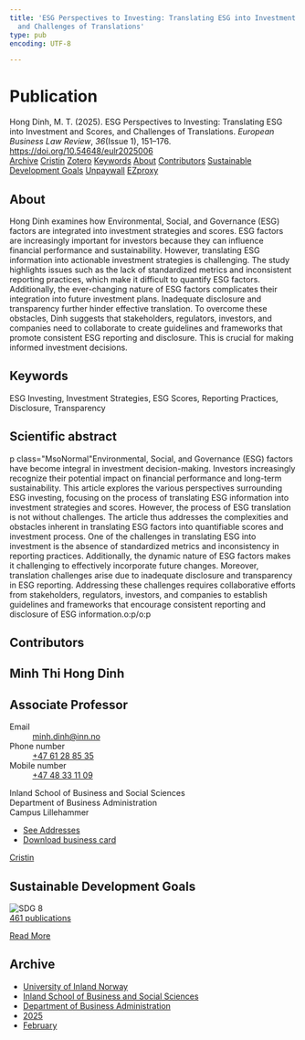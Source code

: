 ```yaml
---
title: 'ESG Perspectives to Investing: Translating ESG into Investment and Scores,
  and Challenges of Translations'
type: pub
encoding: UTF-8

---
```

<h1>Publication</h1>
<article id="csl-bib-container-7JYC3487" class="csl-bib-container">
  <div class="csl-bib-body"> <div class="csl-entry">Hong Dinh, M. T. (2025). ESG Perspectives to Investing: Translating ESG into Investment and Scores, and Challenges of Translations. <i>European Business Law Review</i>, <i>36</i>(Issue 1), 151–176. <a href="https://doi.org/10.54648/eulr2025006">https://doi.org/10.54648/eulr2025006</a></div> </div>
  <div class="csl-bib-buttons">
    <a href="#taxonomy-article-7JYC3487" alt="archive" class="csl-bib-button">Archive</a>
    <a href="https://app.cristin.no/results/show.jsf?id=2360866" alt="Cristin" class="csl-bib-button">Cristin</a>
    <a href="http://zotero.org/groups/5881554/items/7JYC3487" alt="Zotero" class="csl-bib-button">Zotero</a>
    <a href="#keywords-article-7JYC3487" alt="keywords" class="csl-bib-button">Keywords</a>
    <a href="#about-article-7JYC3487" alt="about_pub" class="csl-bib-button">About</a>
    <a href="#contributors-article-7JYC3487" alt="contributors" class="csl-bib-button">Contributors</a>
    <a href="#sdg-article-7JYC3487" alt="sdg" class="csl-bib-button">Sustainable Development Goals</a>
    <a href="https://doi.org/10.54648/eulr2025006" alt="Unpaywall" class="csl-bib-button">Unpaywall</a>
    <a href="https://doi.org/10.54648/eulr2025006" alt="EZproxy" class="csl-bib-button">EZproxy</a>
  </div>
  <div id="csl-bib-meta-container-7JYC3487"></div>
</article>
<div id="csl-bib-meta-7JYC3487" class="csl-bib-meta">
  <article id="about-article-7JYC3487" class="about_pub-article">
    <h1>About</h1>
    Hong Dinh examines how Environmental, Social, and Governance (ESG) factors are integrated into investment strategies and scores. ESG factors are increasingly important for investors because they can influence financial performance and sustainability. However, translating ESG information into actionable investment strategies is challenging. The study highlights issues such as the lack of standardized metrics and inconsistent reporting practices, which make it difficult to quantify ESG factors. Additionally, the ever-changing nature of ESG factors complicates their integration into future investment plans. Inadequate disclosure and transparency further hinder effective translation. To overcome these obstacles, Dinh suggests that stakeholders, regulators, investors, and companies need to collaborate to create guidelines and frameworks that promote consistent ESG reporting and disclosure. This is crucial for making informed investment decisions.
  </article>
  <article id="keywords-article-7JYC3487" class="keywords-article">
    <h1>Keywords</h1>
    ESG Investing, Investment Strategies, ESG Scores, Reporting Practices, Disclosure, Transparency
  </article>
  <article id="abstract-article-7JYC3487" class="abstract-article">
    <h1>Scientific abstract</h1>
    p class="MsoNormal"Environmental, Social, and Governance (ESG) factors have become integral in investment decision-making. Investors increasingly recognize their potential impact on financial performance and long-term sustainability. This article explores the various perspectives surrounding ESG investing, focusing on the process of translating ESG information into investment strategies and scores. However, the process of ESG translation is not without challenges. The article thus addresses the complexities and obstacles inherent in translating ESG factors into quantifiable scores and investment process. One of the challenges in translating ESG into investment is the absence of standardized metrics and inconsistency in reporting practices. Additionally, the dynamic nature of ESG factors makes it challenging to effectively incorporate future changes. Moreover, translation challenges arise due to inadequate disclosure and transparency in ESG reporting. Addressing these challenges requires collaborative efforts from stakeholders, regulators, investors, and companies to establish guidelines and frameworks that encourage consistent reporting and disclosure of ESG information.o:p/o:p
  </article>
  <article id="contributors-article-7JYC3487" class="contributors-article">
    <h1>Contributors</h1>
    <div class="personas"> <div class="vrtx-hinn-person-card"> <div class="photo"> <i class="lar la-user-circle missing-person"></i> </div> <div class="info"> <hgroup><h1>Minh Thi Hong Dinh</h1> <h2>Associate Professor</h2> </hgroup><dl> <dt>Email</dt> <dd> <a href="mailto:minh.dinh@inn.no">minh.dinh@inn.no</a> </dd> <dt>Phone number</dt> <dd><a href="tel:+4761288535"> +47 61 28 85 35 </a></dd> <dt>Mobile number</dt> <dd><a href="tel:+4748331109"> +47 48 33 11 09 </a></dd> </dl> <p> Inland School of Business and Social Sciences<br> Department of Business Administration<br> Campus Lillehammer </p> <ul class="vrtx-hinn-links"> <li><a href="https://www.inn.no/english/find-an-employee/minh-dinh.html#vrtx-hinn-addresses">See Addresses</a></li> <li><a href="https://www.inn.no/english/find-an-employee/minh-dinh.html?vrtx=vcf">Download business card</a></li> </ul> </div> </div> <a href="https://app.cristin.no/persons/show.jsf?id=557095" alt="Cristin URL" class="personas-cristin">Cristin</a> </div>
  </article>
  <article id="sdg-article-7JYC3487" class="sdg-article">
    <h1>Sustainable Development Goals</h1>
    <div class="sdg-container"><div id="sdg8" class="sdg">
        <img src="{{< params subfolder >}}images/sdg/sdg08_en.png" class="image" alt="SDG 8">
        <div class="sdg-overlay">
          <a href="{{< params subfolder >}}en/archive/?sdg=8#archive" class="sdg-publication-count"><span>461</span> publications</a>
          <p><a href="https://sdgs.un.org/goals/goal8" class="sdg-read-more">Read More</a></p>
        </div>
      </div></div>
  </article>
  <article id="taxonomy-article-7JYC3487" class="taxonomy-article">
    <h1>Archive</h1>
    <ul>
      <li><a href="{{< params subfolder >}}en/archive/?key=3DCRN523">University of Inland Norway</a></li>
      <li><a href="{{< params subfolder >}}en/archive/?key=DU8Q9LN9">Inland School of Business and Social Sciences</a></li>
      <li><a href="{{< params subfolder >}}en/archive/?key=3IQA89I8">Department of Business Administration</a></li>
      <li><a href="{{< params subfolder >}}en/archive/?key=7XFLPQNF">2025</a></li>
      <li><a href="{{< params subfolder >}}en/archive/?key=C7XGZUXF">February</a></li>
    </ul>
  </article>
</div>
